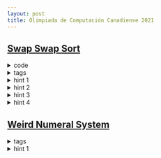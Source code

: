 ```yaml
---
layout: post
title: Olimpiada de Computación Canadiense 2021
---
```


## [Swap Swap Sort](https://dmoj.ca/problem/cco21p1)

<details>
<summary>code</summary>

{{ "{% highlight html linenos "}}%} 
<script src="https://github.com/peon-pasado/CompetitiveProgramming/blob/master/dmoj/cco21p1.cpp"></script>
{{ "{% endhighlight "}}%}

</details>


<details>
<summary>tags</summary>

- offline, small to large, BIT

</details>

<details>
<summary>hint 1</summary>

- La respuesta es la cantidad de inversiones en el array $a$. La 
cantidad inicial la podemos hallar con cualquier algoritmo para
hallar todas las inversiones, i.e. usar BIT.

</details>

<details>
<summary>hint 2</summary>

- Siempre cambiamos dos elementos con valores consecutivos, $p_i$ y $p_{i+1}$.
Notemos que no cambia la cantidad de inversiones salvo entre ellos dos, 
debemos quitar la cantidad de inversiones que produce: $p_i < p_{i+1}$, y 
agregar la cantidad de inversiones que produce: $p_i > p_{i+1}$. Este cálculo 
es:

$$inv(p_{i+1}, p_i) - inv(p_i, p_{i+1})$$

Donde $inv(x, y)$ indica la cantidad total de inversiones entre los elementos en 
$a$ con valor $x$ e $y$, siendo $x < y$.<br><br>

<b>notar:</b> 

$inv(x, y) + inv(y, x) = sz(x) \times sz(y)$, donde $sz(c)$ es la 
cantidad de elementos $c$ en el array $a$.

</details>

<details>
<summary>hint 3</summary>

- Notemos que solo nos interesa hallar $inv(x, y)$ para pares en nuestras $q$ consultas,
podemos calcular cuales pares son, procesando todas las consultas y respondemos en offline.
<br><br>

Si navegamos por todos los elementos con valor $x$, desde el menor al mayor índice, podemos
calcular con un binary search la cantidad de inversiones, i.e. La cantidad de elementos $y$
con índice menor. Esta cálculo parece pesado, pero podemos usar una técnica <em>small to large</em>
como en <a href="https://youtu.be/VGq6w9TlJBY?t=4412">codechef camp 2016</a>, consiguiendo
una complejidad de $O(n \sqrt{q} \log{n})$.

</details>


<details>
<summary>hint 4</summary>

- Para reducir un factor $\log{n}$ podemos aplicar un segundo algoritmo offline, en este caso sobre
el cálculo de estas inversiones. Para ello guardamos las consultas por cada posición de tal
forma que con un barrido por los índices solo debemos ver en un array la cantidad de elementos 
que han aparecido. Complejidad final: $O(n\log{k} + q\log{n} + n\sqrt{q})$

</details>

## [Weird Numeral System](https://dmoj.ca/problem/cco21p2)

<details>
<summary>tags</summary>

- dp, digits, greedy 

</details>

<details>
<summary>hint 1</summary>

</details>

